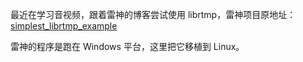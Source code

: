最近在学习音视频，跟着雷神的博客尝试使用 librtmp，雷神项目原地址：[simplest_librtmp_example](https://github.com/leixiaohua1020/simplest_librtmp_example)

雷神的程序是跑在 Windows 平台，这里把它移植到 Linux。
